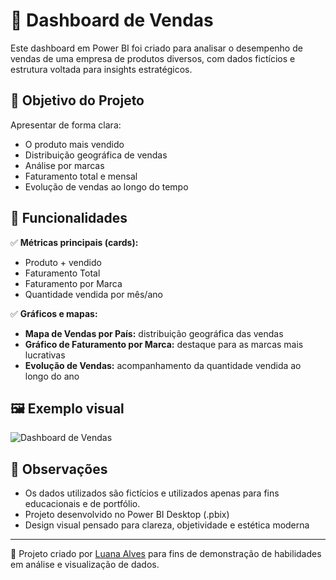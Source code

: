 # 🛒 Dashboard de Vendas

Este dashboard em Power BI foi criado para analisar o desempenho de vendas de uma empresa de produtos diversos, com dados fictícios e estrutura voltada para insights estratégicos.

## 🎯 Objetivo do Projeto

Apresentar de forma clara:
- O produto mais vendido
- Distribuição geográfica de vendas
- Análise por marcas
- Faturamento total e mensal
- Evolução de vendas ao longo do tempo

## 🧩 Funcionalidades

✅ **Métricas principais (cards):**
- Produto + vendido
- Faturamento Total
- Faturamento por Marca
- Quantidade vendida por mês/ano

✅ **Gráficos e mapas:**
- **Mapa de Vendas por País:** distribuição geográfica das vendas
- **Gráfico de Faturamento por Marca:** destaque para as marcas mais lucrativas
- **Evolução de Vendas:** acompanhamento da quantidade vendida ao longo do ano

## 🖼️ Exemplo visual

![Dashboard de Vendas](./Dashboard%20Vendas.png)

## 📌 Observações

- Os dados utilizados são fictícios e utilizados apenas para fins educacionais e de portfólio.
- Projeto desenvolvido no Power BI Desktop (.pbix)
- Design visual pensado para clareza, objetividade e estética moderna

---

🔗 Projeto criado por [Luana Alves](https://github.com/Luaninhadejulho) para fins de demonstração de habilidades em análise e visualização de dados.

